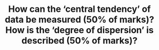 ---
title: "How can the ‘central tendency’ of data be measured (50% of marks)? How is the ‘degree of dispersion’ is described (50% of marks)?"
entityType: SAQ
exam: PEX
college: CICM
year: 2015
sitting: A
question: 23
passRate: 8
EC_expectedDomains:
- "The first question required a definition of mean, median and mode and some explanation about when the use of one would be preferred over another."
- "A list of measures with a sentence or equation describing each would have scored well."
- "The list could have included range, interquartile range (and box and whisper plots), mean absolute deviation, variance and standard deviation and coefficient of variation."
EC_errorsCommon:
- "Many candidates confused standard deviation and standard error of the mean and many candidates failed to discuss ranges which are the simplest way to describe dispersion."
- "Not all measures needed to be discussed to pass the question."
---